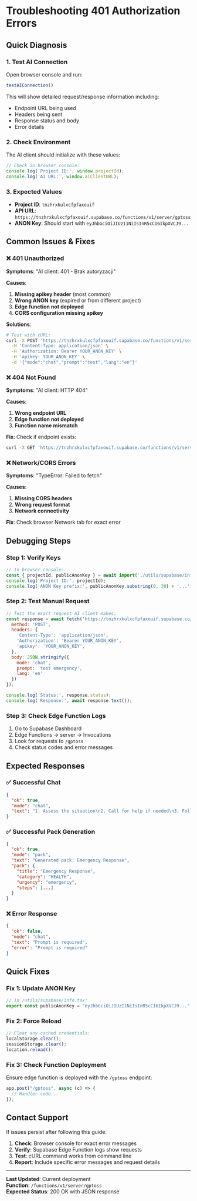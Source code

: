 # Troubleshooting 401 Authorization Errors

## Quick Diagnosis

### 1. Test AI Connection
Open browser console and run:
```javascript
testAIConnection()
```

This will show detailed request/response information including:
- Endpoint URL being used
- Headers being sent
- Response status and body
- Error details

### 2. Check Environment
The AI client should initialize with these values:
```javascript
// Check in browser console:
console.log('Project ID:', window.projectId);
console.log('AI URL:', window.aiClientURL);
```

### 3. Expected Values
- **Project ID**: `tnzhrxkulxcfpfaxouif`
- **API URL**: `https://tnzhrxkulxcfpfaxouif.supabase.co/functions/v1/server/gptoss`
- **ANON Key**: Should start with `eyJhbGciOiJIUzI1NiIsInR5cCI6IkpXVCJ9...`

## Common Issues & Fixes

### ❌ 401 Unauthorized
**Symptoms**: "AI client: 401 - Brak autoryzacji"

**Causes**:
1. **Missing apikey header** (most common)
2. **Wrong ANON key** (expired or from different project)
3. **Edge function not deployed**
4. **CORS configuration missing apikey**

**Solutions**:
```bash
# Test with cURL:
curl -X POST 'https://tnzhrxkulxcfpfaxouif.supabase.co/functions/v1/server/gptoss' \
  -H 'Content-Type: application/json' \
  -H 'Authorization: Bearer YOUR_ANON_KEY' \
  -H 'apikey: YOUR_ANON_KEY' \
  -d '{"mode":"chat","prompt":"test","lang":"en"}'
```

### ❌ 404 Not Found
**Symptoms**: "AI client: HTTP 404"

**Causes**:
1. **Wrong endpoint URL**
2. **Edge function not deployed**
3. **Function name mismatch**

**Fix**: Check if endpoint exists:
```bash
curl -X GET 'https://tnzhrxkulxcfpfaxouif.supabase.co/functions/v1/server/health'
```

### ❌ Network/CORS Errors
**Symptoms**: "TypeError: Failed to fetch"

**Causes**:
1. **Missing CORS headers**
2. **Wrong request format**
3. **Network connectivity**

**Fix**: Check browser Network tab for exact error

## Debugging Steps

### Step 1: Verify Keys
```javascript
// In browser console:
const { projectId, publicAnonKey } = await import('./utils/supabase/info');
console.log('Project ID:', projectId);
console.log('ANON Key prefix:', publicAnonKey.substring(0, 30) + '...');
```

### Step 2: Test Manual Request
```javascript
// Test the exact request AI client makes:
const response = await fetch('https://tnzhrxkulxcfpfaxouif.supabase.co/functions/v1/server/gptoss', {
  method: 'POST',
  headers: {
    'Content-Type': 'application/json',
    'Authorization': 'Bearer YOUR_ANON_KEY',
    'apikey': 'YOUR_ANON_KEY',
  },
  body: JSON.stringify({
    mode: 'chat',
    prompt: 'test emergency',
    lang: 'en'
  })
});

console.log('Status:', response.status);
console.log('Response:', await response.text());
```

### Step 3: Check Edge Function Logs
1. Go to Supabase Dashboard
2. Edge Functions → server → Invocations
3. Look for requests to `/gptoss`
4. Check status codes and error messages

## Expected Responses

### ✅ Successful Chat
```json
{
  "ok": true,
  "mode": "chat",
  "text": "1. Assess the situation\n2. Call for help if needed\n3. Follow safety procedures"
}
```

### ✅ Successful Pack Generation
```json
{
  "ok": true,
  "mode": "pack",
  "text": "Generated pack: Emergency Response",
  "pack": {
    "title": "Emergency Response",
    "category": "HEALTH",
    "urgency": "emergency",
    "steps": [...]
  }
}
```

### ❌ Error Response
```json
{
  "ok": false,
  "mode": "chat",
  "text": "Prompt is required",
  "error": "Prompt is required"
}
```

## Quick Fixes

### Fix 1: Update ANON Key
```typescript
// In /utils/supabase/info.tsx:
export const publicAnonKey = "eyJhbGciOiJIUzI1NiIsInR5cCI6IkpXVCJ9...";
```

### Fix 2: Force Reload
```javascript
// Clear any cached credentials:
localStorage.clear();
sessionStorage.clear();
location.reload();
```

### Fix 3: Check Function Deployment
Ensure edge function is deployed with the `/gptoss` endpoint:
```typescript
app.post("/gptoss", async (c) => {
  // Handler code...
});
```

## Contact Support

If issues persist after following this guide:

1. **Check**: Browser console for exact error messages
2. **Verify**: Supabase Edge Function logs show requests
3. **Test**: cURL command works from command line
4. **Report**: Include specific error messages and request details

---

**Last Updated**: Current deployment  
**Function**: `/functions/v1/server/gptoss`  
**Expected Status**: 200 OK with JSON response